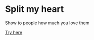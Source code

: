 # Split my heart

Show to people how much you love them

[Try here](https://guillaume-gomez.github.io/split-my-heart/)

